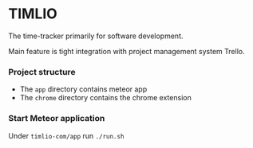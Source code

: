 # TIMLIO

The time-tracker primarily for software development.

Main feature is tight integration with project management system Trello.

### Project structure 
- The `app` directory contains meteor app
- The `chrome` directory contains the chrome extension


### Start Meteor application

Under `timlio-com/app` run `./run.sh`